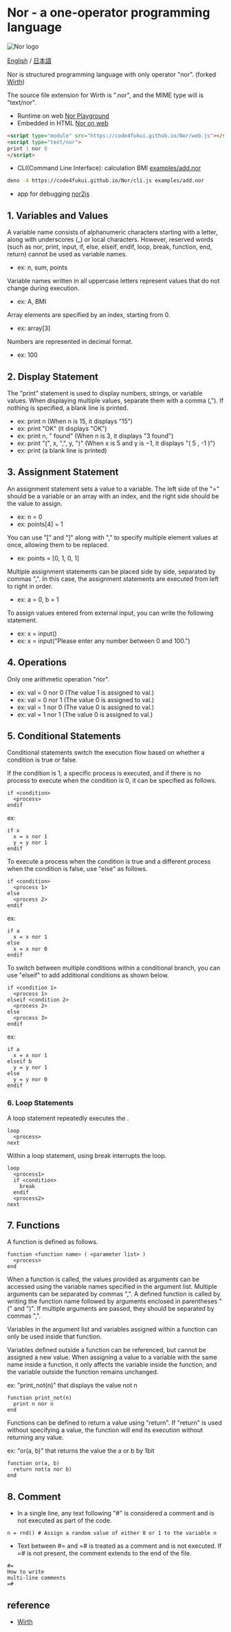# Nor - a one-operator programming language

![Nor logo](nor-logo.svg)

[English](README.md) / [日本語](README_ja.md)

Nor is structured programming language with only operator "nor". (forked [Wirth](https://github.com/code4fukui/Wirth))

The source file extension for Wirth is ".nor", and the MIME type will is "text/nor".

- Runtime on web [Nor Playground](https://code4fukui.github.io/Nor/)
- Embedded in HTML [Nor on web](https://code4fukui.github.io/Nor/norweb.html)
```html
<script type="module" src="https://code4fukui.github.io/Nor/web.js"></script>
<script type="text/nor">
print 1 nor 0
</script>
```

- CLI(Command Line Interface): calculation BMI [examples/add.nor](examples/add.nor)
```sh
deno -A https://code4fukui.github.io/Nor/cli.js examples/add.nor
```

- app for debugging [nor2js](https://code4fukui.github.io/Nor/nor2js.html)

## 1. Variables and Values

A variable name consists of alphanumeric characters starting with a letter, along with underscores (_) or local characters. However, reserved words (such as nor, print, input, if, else, elseif, endif, loop, break, function, end, return) cannot be used as variable names.

- ex: n, sum, points

Variable names written in all uppercase letters represent values that do not change during execution.

- ex: A, BMI

Array elements are specified by an index, starting from 0.

- ex: array[3]

Numbers are represented in decimal format.

- ex: 100

## 2. Display Statement

The "print" statement is used to display numbers, strings, or variable values. When displaying multiple values, separate them with a comma (,"). If nothing is specified, a blank line is printed.

- ex: print n (When n is 15, it displays "15")
- ex: print "OK" (it displays "OK")
- ex: print n, " found" (When n is 3, it displays "3 found")
- ex: print "(", x, ",", y, ")" (When x is 5 and y is −1, it displays "( 5 , -1 )")
- ex: print (a blank line is printed)

## 3. Assignment Statement

An assignment statement sets a value to a variable. The left side of the "=" should be a variable or an array with an index, and the right side should be the value to assign.

- ex: n = 0
- ex: points[4] = 1

You can use "[" and "]" along with "," to specify multiple element values at once, allowing them to be replaced.

- ex: points = [0, 1, 0, 1]

Multiple assignment statements can be placed side by side, separated by commas ",". In this case, the assignment statements are executed from left to right in order.

- ex: a = 0, b = 1

To assign values entered from external input, you can write the following statement.

- ex: x = input()
- ex: x = input("Please enter any number between 0 and 100.")

## 4. Operations

Only one arithmetic operation "nor".

- ex: val = 0 nor 0 (The value 1 is assigned to val.)
- ex: val = 0 nor 1 (The value 0 is assigned to val.)
- ex: val = 1 nor 0 (The value 0 is assigned to val.)
- ex: val = 1 nor 1 (The value 0 is assigned to val.)

## 5. Conditional Statements

Conditional statements switch the execution flow based on whether a condition is true or false.

If the condition is 1, a specific process is executed, and if there is no process to execute when the condition is 0, it can be specified as follows.

```
if <condition>
  <process>
endif
```

ex:
```
if x
  x = x nor 1
  y = y nor 1
endif
```

To execute a process when the condition is true and a different process when the condition is false, use "else" as follows.

```
if <condition>
  <process 1>
else
  <process 2>
endif
```

ex:
```
if a
  x = x nor 1
else
  x = x nor 0
endif
```

To switch between multiple conditions within a conditional branch, you can use "elseif" to add additional conditions as shown below.

```
if <condition 1>
  <process 1>
elseif <condition 2>
  <process 2>
else
  <process 3>
endif
```

ex:
```
if a
  x = x nor 1
elseif b
  y = y nor 1
else
  y = y nor 0
endif
```

### 6. Loop Statements

A loop statement repeatedly executes the <process>.

```
loop
  <process>
next
```

Within a loop statement, using break interrupts the loop.

```
loop
  <process1>
  if <condition>
    break
  endif
  <process2>
next
```

## 7. Functions

A function is defined as follows.

```
function <function name> ( <parameter list> )
  <process>
end
```

When a function is called, the values provided as arguments can be accessed using the variable names specified in the argument list. Multiple arguments can be separated by commas ",". A defined function is called by writing the function name followed by arguments enclosed in parentheses "(" and ")". If multiple arguments are passed, they should be separated by commas ",".

Variables in the argument list and variables assigned within a function can only be used inside that function.

Variables defined outside a function can be referenced, but cannot be assigned a new value. When assigning a value to a variable with the same name inside a function, it only affects the variable inside the function, and the variable outside the function remains unchanged.

ex: "print_not(n)" that displays the value not n
```
function print_not(n)
  print n nor n
end
```

Functions can be defined to return a value using "return". If "return" is used without specifying a value, the function will end its execution without returning any value.

ex: "or(a, b)" that returns the value the a or b by 1bit
```
function or(a, b)
  return not(a nor b)
end
```

## 8. Comment

- In a single line, any text following "#" is considered a comment and is not executed as part of the code.

```
n = rnd() # Assign a random value of either 0 or 1 to the variable n
```

- Text between #= and =# is treated as a comment and is not executed. If =# is not present, the comment extends to the end of the file.

```
#=
How to write
multi-line comments
=#
```

## reference

- [Wirth](https://github.com/code4fukui/Wirth)
